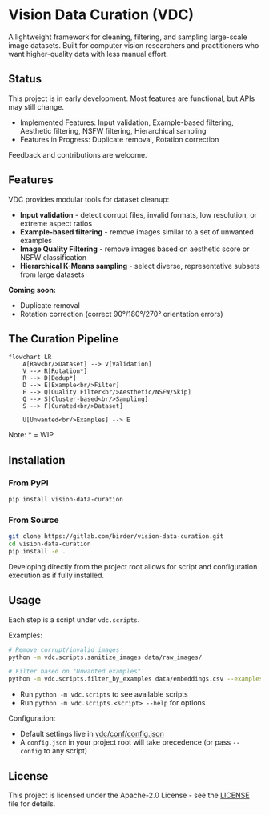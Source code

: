 # Vision Data Curation (VDC)

A lightweight framework for cleaning, filtering, and sampling large-scale image datasets.
Built for computer vision researchers and practitioners who want higher-quality data with less manual effort.

## Status

This project is in early development. Most features are functional, but APIs may still change.

- Implemented Features: Input validation, Example-based filtering, Aesthetic filtering, NSFW filtering, Hierarchical sampling
- Features in Progress: Duplicate removal, Rotation correction

Feedback and contributions are welcome.

## Features

VDC provides modular tools for dataset cleanup:

- **Input validation** - detect corrupt files, invalid formats, low resolution, or extreme aspect ratios
- **Example-based filtering** - remove images similar to a set of unwanted examples
- **Image Quality Filtering** - remove images based on aesthetic score or NSFW classification
- **Hierarchical K-Means sampling** - select diverse, representative subsets from large datasets

**Coming soon:**

- Duplicate removal
- Rotation correction (correct 90°/180°/270° orientation errors)

## The Curation Pipeline

```mermaid
flowchart LR
    A[Raw<br/>Dataset] --> V[Validation]
    V --> R[Rotation*]
    R --> D[Dedup*]
    D --> E[Example<br/>Filter]
    E --> Q[Quality Filter<br/>Aesthetic/NSFW/Skip]
    Q --> S[Cluster-based<br/>Sampling]
    S --> F[Curated<br/>Dataset]

    U[Unwanted<br/>Examples] --> E
```

Note: * = WIP

## Installation

### From PyPI

```sh
pip install vision-data-curation
```

### From Source

```sh
git clone https://gitlab.com/birder/vision-data-curation.git
cd vision-data-curation
pip install -e .
```

Developing directly from the project root allows for script and configuration execution as if fully installed.

## Usage

Each step is a script under `vdc.scripts`.

Examples:

```sh
# Remove corrupt/invalid images
python -m vdc.scripts.sanitize_images data/raw_images/

# Filter based on "Unwanted examples"
python -m vdc.scripts.filter_by_examples data/embeddings.csv --examples bad_examples.csv
```

- Run `python -m vdc.scripts` to see available scripts
- Run `python -m vdc.scripts.<script> --help` for options

Configuration:

- Default settings live in [vdc/conf/config.json](https://gitlab.com/birder/vision-data-curation/-/blob/main/vdc/conf/config.json)
- A `config.json` in your project root will take precedence (or pass `--config` to any script)

## License

This project is licensed under the Apache-2.0 License - see the [LICENSE](https://gitlab.com/birder/vision-data-curation/blob/main/LICENSE) file for details.
